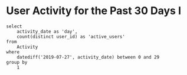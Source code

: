 # User Activity for the Past 30 Days I
```
select
    activity_date as 'day',
    count(distinct user_id) as 'active_users'
from
    Activity
where
    datediff('2019-07-27', activity_date) between 0 and 29
group by
    1
```